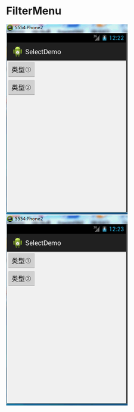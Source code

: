 # FilterMenu

  ![image](https://github.com/CodingForAndroid/FilterMenu/blob/master/screenshot/jdfw.gif)
  ![image](https://github.com/CodingForAndroid/FilterMenu/blob/master/screenshot/jdfw2.gif)
     
 
  
  
